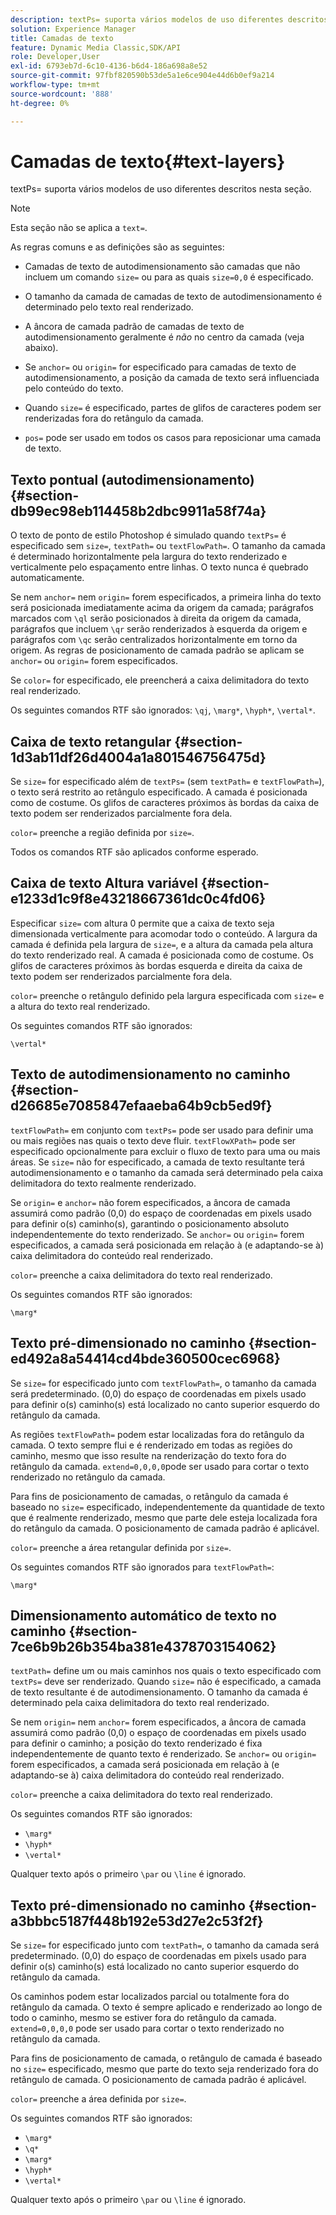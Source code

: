 ```yaml
---
description: textPs= suporta vários modelos de uso diferentes descritos nesta seção.
solution: Experience Manager
title: Camadas de texto
feature: Dynamic Media Classic,SDK/API
role: Developer,User
exl-id: 6793eb7d-6c10-4136-b6d4-186a698a8e52
source-git-commit: 97fbf820590b53de5a1e6ce904e44d6b0ef9a214
workflow-type: tm+mt
source-wordcount: '888'
ht-degree: 0%

---
```


# Camadas de texto{#text-layers}

textPs= suporta vários modelos de uso diferentes descritos nesta seção.

>[!NOTE]
>
>Esta seção não se aplica a `text=`.

As regras comuns e as definições são as seguintes:

* Camadas de texto de autodimensionamento são camadas que não incluem um comando `size=` ou para as quais `size=0,0` é especificado.

* O tamanho da camada de camadas de texto de autodimensionamento é determinado pelo texto real renderizado.
* A âncora de camada padrão de camadas de texto de autodimensionamento geralmente é *não* no centro da camada (veja abaixo).
* Se `anchor=` ou `origin=` for especificado para camadas de texto de autodimensionamento, a posição da camada de texto será influenciada pelo conteúdo do texto.

* Quando `size=` é especificado, partes de glifos de caracteres podem ser renderizadas fora do retângulo da camada.
* `pos=` pode ser usado em todos os casos para reposicionar uma camada de texto.

## Texto pontual (autodimensionamento) {#section-db99ec98eb114458b2dbc9911a58f74a}

O texto de ponto de estilo Photoshop é simulado quando `textPs=` é especificado sem `size=`, `textPath=` ou `textFlowPath=`. O tamanho da camada é determinado horizontalmente pela largura do texto renderizado e verticalmente pelo espaçamento entre linhas. O texto nunca é quebrado automaticamente.

Se nem `anchor=` nem `origin=` forem especificados, a primeira linha do texto será posicionada imediatamente acima da origem da camada; parágrafos marcados com `\ql` serão posicionados à direita da origem da camada, parágrafos que incluem `\qr` serão renderizados à esquerda da origem e parágrafos com `\qc` serão centralizados horizontalmente em torno da origem. As regras de posicionamento de camada padrão se aplicam se `anchor=` ou `origin=` forem especificados.

Se `color=` for especificado, ele preencherá a caixa delimitadora do texto real renderizado.

Os seguintes comandos RTF são ignorados: `\qj`, `\marg*`, `\hyph*`, `\vertal*`.

## Caixa de texto retangular {#section-1d3ab11df26d4004a1a801546756475d}

Se `size=` for especificado além de `textPs=` (sem `textPath=` e `textFlowPath=`), o texto será restrito ao retângulo especificado. A camada é posicionada como de costume. Os glifos de caracteres próximos às bordas da caixa de texto podem ser renderizados parcialmente fora dela.

`color=` preenche a região definida por `size=`.

Todos os comandos RTF são aplicados conforme esperado.

## Caixa de texto Altura variável {#section-e1233d1c9f8e43218667361dc0c4fd06}

Especificar `size=` com altura 0 permite que a caixa de texto seja dimensionada verticalmente para acomodar todo o conteúdo. A largura da camada é definida pela largura de `size=`, e a altura da camada pela altura do texto renderizado real. A camada é posicionada como de costume. Os glifos de caracteres próximos às bordas esquerda e direita da caixa de texto podem ser renderizados parcialmente fora dela.

`color=` preenche o retângulo definido pela largura especificada com `size=` e a altura do texto real renderizado.

Os seguintes comandos RTF são ignorados:

`\vertal*`

## Texto de autodimensionamento no caminho {#section-d26685e7085847efaaeba64b9cb5ed9f}

`textFlowPath=` em conjunto com `textPs=` pode ser usado para definir uma ou mais regiões nas quais o texto deve fluir. `textFlowXPath=` pode ser especificado opcionalmente para excluir o fluxo de texto para uma ou mais áreas. Se `size=` não for especificado, a camada de texto resultante terá autodimensionamento e o tamanho da camada será determinado pela caixa delimitadora do texto realmente renderizado.

Se `origin=` e `anchor=` não forem especificados, a âncora de camada assumirá como padrão (0,0) do espaço de coordenadas em pixels usado para definir o(s) caminho(s), garantindo o posicionamento absoluto independentemente do texto renderizado. Se `anchor=` ou `origin=` forem especificados, a camada será posicionada em relação à (e adaptando-se à) caixa delimitadora do conteúdo real renderizado.

`color=` preenche a caixa delimitadora do texto real renderizado.

Os seguintes comandos RTF são ignorados:

`\marg*`

## Texto pré-dimensionado no caminho {#section-ed492a8a54414cd4bde360500cec6968}

Se `size=` for especificado junto com `textFlowPath=`, o tamanho da camada será predeterminado. (0,0) do espaço de coordenadas em pixels usado para definir o(s) caminho(s) está localizado no canto superior esquerdo do retângulo da camada.

As regiões `textFlowPath=` podem estar localizadas fora do retângulo da camada. O texto sempre flui e é renderizado em todas as regiões do caminho, mesmo que isso resulte na renderização do texto fora do retângulo da camada. `extend=0,0,0,0`pode ser usado para cortar o texto renderizado no retângulo da camada.

Para fins de posicionamento de camadas, o retângulo da camada é baseado no `size=` especificado, independentemente da quantidade de texto que é realmente renderizado, mesmo que parte dele esteja localizada fora do retângulo da camada. O posicionamento de camada padrão é aplicável.

`color=` preenche a área retangular definida por `size=`.

Os seguintes comandos RTF são ignorados para `textFlowPath=`:

`\marg*`

## Dimensionamento automático de texto no caminho {#section-7ce6b9b26b354ba381e4378703154062}

`textPath=` define um ou mais caminhos nos quais o texto especificado com `textPs=` deve ser renderizado. Quando `size=` não é especificado, a camada de texto resultante é de autodimensionamento. O tamanho da camada é determinado pela caixa delimitadora do texto real renderizado.

Se nem `origin=` nem `anchor=` forem especificados, a âncora de camada assumirá como padrão (0,0) o espaço de coordenadas em pixels usado para definir o caminho; a posição do texto renderizado é fixa independentemente de quanto texto é renderizado. Se `anchor=` ou `origin=` forem especificados, a camada será posicionada em relação à (e adaptando-se à) caixa delimitadora do conteúdo real renderizado.

`color=` preenche a caixa delimitadora do texto real renderizado.

Os seguintes comandos RTF são ignorados:

* `\marg*`
* `\hyph*`
* `\vertal*`

Qualquer texto após o primeiro `\par` ou `\line` é ignorado.

## Texto pré-dimensionado no caminho {#section-a3bbbc5187f448b192e53d27e2c53f2f}

Se `size=` for especificado junto com `textPath=`, o tamanho da camada será predeterminado. (0,0) do espaço de coordenadas em pixels usado para definir o(s) caminho(s) está localizado no canto superior esquerdo do retângulo da camada.

Os caminhos podem estar localizados parcial ou totalmente fora do retângulo da camada. O texto é sempre aplicado e renderizado ao longo de todo o caminho, mesmo se estiver fora do retângulo da camada. `extend=0,0,0,0` pode ser usado para cortar o texto renderizado no retângulo da camada.

Para fins de posicionamento de camada, o retângulo de camada é baseado no `size=` especificado, mesmo que parte do texto seja renderizado fora do retângulo de camada. O posicionamento de camada padrão é aplicável.

`color=` preenche a área definida por `size=`.

Os seguintes comandos RTF são ignorados:

* `\marg*`
* `\q*`
* `\marg*`
* `\hyph*`
* `\vertal*`

Qualquer texto após o primeiro `\par` ou `\line` é ignorado.
